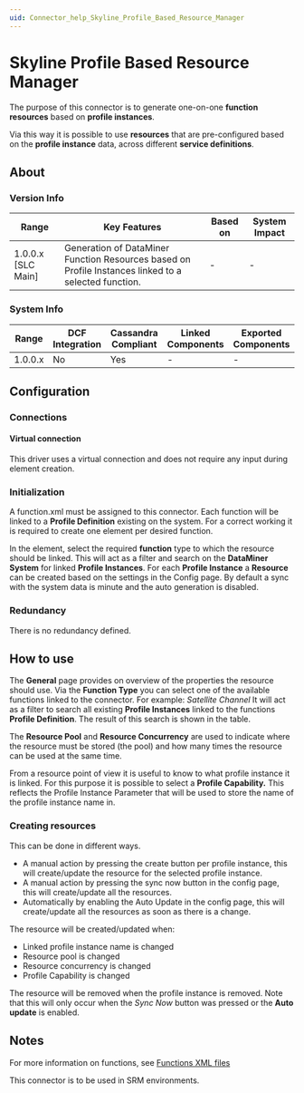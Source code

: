 ```yaml
---
uid: Connector_help_Skyline_Profile_Based_Resource_Manager
---
```


# Skyline Profile Based Resource Manager

The purpose of this connector is to generate one-on-one **function resources** based on **profile instances**.

Via this way it is possible to use **resources** that are pre-configured based on the **profile instance** data, across different **service definitions**.

## About

### Version Info

| **Range**            | **Key Features**                                                                                     | **Based on** | **System Impact** |
|----------------------|------------------------------------------------------------------------------------------------------|--------------|-------------------|
| 1.0.0.x \[SLC Main\] | Generation of DataMiner Function Resources based on Profile Instances linked to a selected function. | \-           | \-                |

### System Info

| **Range** | **DCF Integration** | **Cassandra Compliant** | **Linked Components** | **Exported Components** |
|-----------|---------------------|-------------------------|-----------------------|-------------------------|
| 1.0.0.x   | No                  | Yes                     | \-                    | \-                      |

## Configuration

### Connections

#### Virtual connection

This driver uses a virtual connection and does not require any input during element creation.

### Initialization

A function.xml must be assigned to this connector. Each function will be linked to a **Profile Definition** existing on the system.
For a correct working it is required to create one element per desired function.

In the element, select the required **function** type to which the resource should be linked. This will act as a filter and search on the **DataMiner System** for linked **Profile Instances**.
For each **Profile Instance** a **Resource** can be created based on the settings in the Config page.
By default a sync with the system data is minute and the auto generation is disabled.

### Redundancy

There is no redundancy defined.

## How to use

The **General** page provides on overview of the properties the resource should use.
Via the **Function Type** you can select one of the available functions linked to the connector. For example: *Satellite Channel*
It will act as a filter to search all existing **Profile Instances** linked to the functions **Profile Definition**. The result of this search is shown in the table.

The **Resource Pool** and **Resource Concurrency** are used to indicate where the resource must be stored (the pool) and how many times the resource can be used at the same time.

From a resource point of view it is useful to know to what profile instance it is linked. For this purpose it is possible to select a **Profile Capability.** This reflects the Profile Instance Parameter that will be used to store the name of the profile instance name in.

### Creating resources

This can be done in different ways.

- A manual action by pressing the create button per profile instance, this will create/update the resource for the selected profile instance.
- A manual action by pressing the sync now button in the config page, this will create/update all the resources.
- Automatically by enabling the Auto Update in the config page, this will create/update all the resources as soon as there is a change.

The resource will be created/updated when:

- Linked profile instance name is changed
- Resource pool is changed
- Resource concurrency is changed
- Profile Capability is changed

The resource will be removed when the profile instance is removed.
Note that this will only occur when the *Sync Now* button was pressed or the **Auto update** is enabled.

## Notes

For more information on functions, see [Functions XML files](xref:Functions_XML_files)

This connector is to be used in SRM environments.
